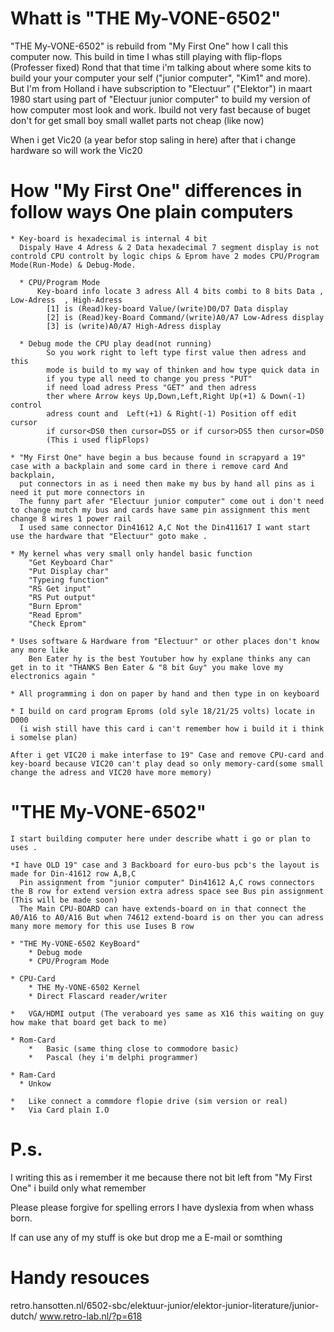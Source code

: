 
Whatt is "THE My-VONE-6502" 
===============================================================================

  "THE My-VONE-6502" is rebuild from "My First One" how I call this computer now.
  This build in time I whas still playing with flip-flops (Professer fixed) Rond that that time i'm talking about where some kits to build your your computer your self ("junior computer", "Kim1" and more).
  But I'm from Holland i have subscription to "Electuur" ("Elektor") in maart 1980 start using part of "Electuur junior computer" to build my version of how computer most look and work.
  Ibuild not very fast because of buget don't for get small boy small wallet parts not cheap (like now)

  When i get Vic20 (a year befor stop saling in here) after that i change hardware so will work the Vic20 

How "My First One" differences in follow ways One plain computers
===============================================================================
    * Key-board is hexadecimal is internal 4 bit 
      Dispaly Have 4 Adress & 2 Data hexadecimal 7 segment display is not controld CPU controlt by logic chips & Eprom have 2 modes CPU/Program Mode(Run-Mode) & Debug-Mode.
   
      * CPU/Program Mode
          Key-board info locate 3 adress All 4 bits combi to 8 bits Data , Low-Adress  , High-Adress 
            [1] is (Read)key-board Value/(write)D0/D7 Data display
            [2] is (Read)key-Board Command/(write)A0/A7 Low-Adress display
            [3] is (write)A0/A7 High-Adress display

      * Debug mode the CPU play dead(not running) 
            So you work right to left type first value then adress and this 
            mode is build to my way of thinken and how type quick data in 
            if you type all need to change you press "PUT" 
            if need load adress Press "GET" and then adress
            ther where Arrow keys Up,Down,Left,Right Up(+1) & Down(-1) control
            adress count and  Left(+1) & Right(-1) Position off edit cursor
            if cursor<DS0 then cursor=DS5 or if cursor>DS5 then cursor=DS0 
            (This i used flipFlops)

    * "My First One" have begin a bus because found in scrapyard a 19" case with a backplain and some card in there i remove card And backplain,
      put connectors in as i need then make my bus by hand all pins as i need it put more connectors in 
      The funny part afer "Electuur junior computer" come out i don't need to change mutch my bus and cards have same pin assignment this ment change 8 wires 1 power rail 
      I used same connector Din41612 A,C Not the Din411617 I want start use the hardware that "Electuur" goto make .
    
    * My kernel whas very small only handel basic function 
        "Get Keyboard Char" 
        "Put Display char" 
        "Typeing function" 
        "RS Get input" 
        "RS Put output"
        "Burn Eprom" 
        "Read Eprom"
        "Check Eprom"

    * Uses software & Hardware from "Electuur" or other places don't know any more like 
        Ben Eater hy is the best Youtuber how hy explane thinks any can get in to it "THANKS Ben Eater & "8 bit Guy" you make love my electronics again "

    * All programming i don on paper by hand and then type in on keyboard

    * I build on card program Eproms (old syle 18/21/25 volts) locate in D000 
      (i wish still have this card i can't remember how i build it i think i somelse plan)

    After i get VIC20 i make interfase to 19" Case and remove CPU-card and key-board because VIC20 can't play dead so only memory-card(some small change the adress and VIC20 have more memory)


"THE My-VONE-6502" 
===============================================================================
    I start building computer here under describe whatt i go or plan to uses .

    *I have OLD 19" case and 3 Backboard for euro-bus pcb's the layout is made for Din-41612 row A,B,C 
      Pin assignment from "junior computer" Din41612 A,C rows connectors the B row for extend version extra adress space see Bus pin assignment (This will be made soon)
      The Main CPU-BOARD can have extends-board on in that connect the A0/A16 to A0/A16 But when 74612 extend-board is on ther you can adress many more memory for this use Iuses B row

    * "THE My-VONE-6502 KeyBoard"
        * Debug mode
        * CPU/Program Mode

    * CPU-Card 
        * THE My-VONE-6502 Kernel
        * Direct Flascard reader/writer
    
    *   VGA/HDMI output (The veraboard yes same as X16 this waiting on guy how make that board get back to me) 
    
    * Rom-Card
        *   Basic (same thing close to commodore basic)
        *   Pascal (hey i'm delphi programmer)
    
    * Ram-Card 
      * Unkow 
    
    *   Like connect a commdore flopie drive (sim version or real) 
    *   Via Card plain I.O

P.s.
===============================================================================
  I writing this as i remember it me because there not bit left from "My First One" i build only what remember 

  Please please forgive for spelling errors I have dyslexia from when whass born.

  If can use any of my stuff is oke but drop me a E-mail or somthing


Handy resouces
===============================================================================
  retro.hansotten.nl/6502-sbc/elektuur-junior/elektor-junior-literature/junior-dutch/
  www.retro-lab.nl/?p=618
